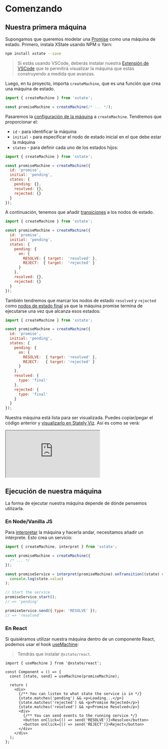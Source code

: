 # Comenzando

## Nuestra primera máquina

Supongamos que queremos modelar una [Promise](https://developer.mozilla.org/es/docs/Web/JavaScript/Reference/Global_Objects/Promise) como una máquina de estado. Primero, instala XState usando NPM o Yarn:

```bash
npm install xstate --save
```

> Si estás usando VSCode, deberás instalar nuestra [Extensión de VSCode](https://marketplace.visualstudio.com/items?itemName=statelyai.stately-vscode) que te permitirá  visualizar la máquina que estás construyendo a medida que avanzas.

Luego, en tu proyecto, importa `createMachine`, que es una función que crea una máquina de estado.

```js
import { createMachine } from 'xstate';

const promiseMachine = createMachine(/* ... */);
```

Pasaremos la [configuración de la máquina](./machines.md#configuration) a `createMachine`. Tendremos que proporcionar el:

- `id` - para identificar la máquina
- `initial` - para especificar el nodo de estado inicial en el que debe estar la máquina
- `states` - para definir cada uno de los estados hijos:

```js
import { createMachine } from 'xstate';

const promiseMachine = createMachine({
  id: 'promise',
  initial: 'pending',
  states: {
    pending: {},
    resolved: {},
    rejected: {}
  }
});
```

A continuación, tenemos que añadir [transiciones](./transitions.md) a los nodos de estado.

```js
import { createMachine } from 'xstate';

const promiseMachine = createMachine({
  id: 'promise',
  initial: 'pending',
  states: {
    pending: {
      on: {
        RESOLVE: { target:  'resolved' },
        REJECT:  { target:  'rejected' }
      }
    },
    resolved: {},
    rejected: {}
  }
});
```

También tendremos que marcar los nodos de estado `resolved` y `rejected` como [nodos de estado final](./final.md) ya que la máquina promise termina de ejecutarse una vez que alcanza esos estados:

```js
import { createMachine } from 'xstate';

const promiseMachine = createMachine({
  id: 'promise',
  initial: 'pending',
  states: {
    pending: {
      on: {
        RESOLVE:  { target: 'resolved' },
        REJECT:   { target: 'rejected' }
      }
    },
    resolved: {
      type: 'final'
    },
    rejected: {
      type: 'final'
    }
  }
});
```

Nuestra máquina está lista para ser visualizada. Puedes copiar/pegar el código anterior y [visualizarlo en Stately Viz](https://stately.ai/viz). Así es como se verá:

<iframe src="https://stately.ai/viz/embed/68548871-eecb-479b-b92a-b261e7d89671?mode=viz&panel=code&readOnly=1&showOriginalLink=1&controls=0&pan=0&zoom=0"
allow="accelerometer; ambient-light-sensor; camera; encrypted-media; geolocation; gyroscope; hid; microphone; midi; payment; usb; vr; xr-spatial-tracking"
sandbox="allow-forms allow-modals allow-popups allow-presentation allow-same-origin allow-scripts"
></iframe>


## Ejecución de nuestra máquina

La forma de ejecutar nuestra máquina depende de dónde pensemos utilizarla.

### En Node/Vanilla JS

Para [interpretar](./interpretation.md) la máquina y hacerla andar, necesitamos añadir un intérprete. Esto crea un servicio:

```js
import { createMachine, interpret } from 'xstate';

const promiseMachine = createMachine({
  /* ... */
});

const promiseService = interpret(promiseMachine).onTransition((state) =>
  console.log(state.value)
);

// Start the service 
promiseService.start();
// => 'pending'

promiseService.send({ type: 'RESOLVE' });
// => 'resolved'
```

### En React

Si quisiéramos utilizar nuestra máquina dentro de un componente React, podemos usar el hook [useMachine](../packages/xstate-react/index.md#api):

> Tendrás que instalar `@xstate/react`.

```tsx
import { useMachine } from '@xstate/react';

const Component = () => {
  const [state, send] = useMachine(promiseMachine);

  return (
    <div>
      {/** You can listen to what state the service is in */}
      {state.matches('pending') && <p>Loading...</p>}
      {state.matches('rejected') && <p>Promise Rejected</p>}
      {state.matches('resolved') && <p>Promise Resolved</p>}
      <div>
        {/** You can send events to the running service */}
        <button onClick={() => send('RESOLVE')}>Resolve</button>
        <button onClick={() => send('REJECT')}>Reject</button>
      </div>
    </div>
  );
};
```

